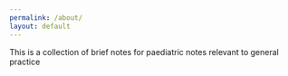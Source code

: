 ```yaml
---
permalink: /about/
layout: default
---
```


This is a collection of brief notes for paediatric notes relevant to general practice
